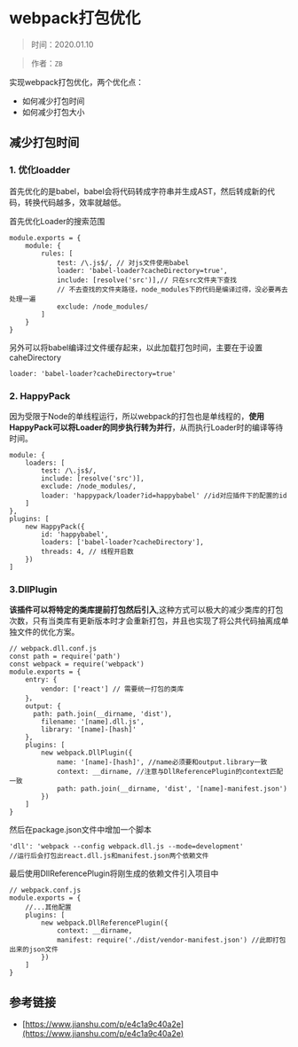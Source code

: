 # webpack打包优化

> 时间：2020.01.10

> 作者：`ZB`

实现webpack打包优化，两个优化点：

* 如何减少打包时间
* 如何减少打包大小

## 减少打包时间

### 1. 优化loadder

首先优化的是babel，babel会将代码转成字符串并生成AST，然后转成新的代码，转换代码越多，效率就越低。

首先优化Loader的搜索范围

```
module.exports = {
    module: {
        rules: [
            test: /\.js$/, // 对js文件使用babel
            loader: 'babel-loader?cacheDirectory=true',
            include: [resolve('src')],// 只在src文件夹下查找
            // 不去查找的文件夹路径，node_modules下的代码是编译过得，没必要再去处理一遍
            exclude: /node_modules/ 
        ]
    }
}
```
另外可以将babel编译过文件缓存起来，以此加载打包时间，主要在于设置caheDirectory

```
loader: 'babel-loader?cacheDirectory=true'
```

### 2. HappyPack

因为受限于Node的单线程运行，所以webpack的打包也是单线程的，__使用HappyPack可以将Loader的同步执行转为并行__，从而执行Loader时的编译等待时间。

```
module: {
    loaders: [
        test: /\.js$/,
        include: [resolve('src')],
        exclude: /node_modules/,
        loader: 'happypack/loader?id=happybabel' //id对应插件下的配置的id
    ]
},
plugins: [
    new HappyPack({
        id: 'happybabel',
        loaders: ['babel-loader?cacheDirectory'],
        threads: 4, // 线程开启数
    })
]
```

### 3.DllPlugin

__该插件可以将特定的类库提前打包然后引入__,这种方式可以极大的减少类库的打包次数，只有当类库有更新版本时才会重新打包，并且也实现了将公共代码抽离成单独文件的优化方案。

```
// webpack.dll.conf.js
const path = require('path')
const webpack = require('webpack')
module.exports = {
    entry: {
        vendor: ['react'] // 需要统一打包的类库
    }，
    output: {
      path: path.join(__dirname, 'dist'),
        filename: '[name].dll.js',
        library: '[name]-[hash]'
    },
    plugins: [
        new webpack.DllPlugin({
            name: '[name]-[hash]', //name必须要和output.library一致
            context: __dirname, //注意与DllReferencePlugin的context匹配一致
            path: path.join(__dirname, 'dist', '[name]-manifest.json')
        })
    ]
}
```

然后在package.json文件中增加一个脚本

```
'dll': 'webpack --config webpack.dll.js --mode=development'
//运行后会打包出react.dll.js和manifest.json两个依赖文件
```

最后使用DllReferencePlugin将刚生成的依赖文件引入项目中

```
// webpack.conf.js
module.exports = {
    //...其他配置
    plugins: [
        new webpack.DllReferencePlugin({
            context: __dirname,
            manifest: require('./dist/vendor-manifest.json') //此即打包出来的json文件
        })
    ]
}
```
## 参考链接

* [https://www.jianshu.com/p/e4c1a9c40a2e](https://www.jianshu.com/p/e4c1a9c40a2e)